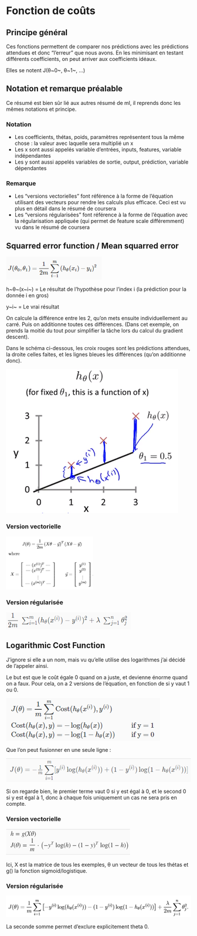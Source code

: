 # Fonction de coûts

## Principe général

Ces fonctions permettent de comparer nos prédictions avec les prédictions attendues et donc “l’erreur” que nous avons. En les minimisant en testant différents coefficients, on peut arriver aux coefficients idéaux.

Elles se notent J\(θ~0~, θ~1~, ...\)

## Notation et remarque préalable

Ce résumé est bien sûr lié aux autres résumé de ml, il reprends donc les mêmes notations et principe.

### Notation

* Les coefficients, thétas, poids, paramètres représentent tous la même chose : la valeur avec laquelle sera multiplié un x
* Les x sont aussi appelés variable d’entrées, inputs, features, variable indépendantes
* Les y sont aussi appelés variables de sortie, output, prédiction, variable dépendantes

### Remarque

* Les “versions vectorielles” font référence à la forme de l’équation utilisant des vecteurs pour rendre les calculs plus efficace. Ceci est vu plus en détail dans le résumé de coursera
* Les “versions régularisées” font référence à la forme de l’équation avec la régularisation appliquée \(qui permet de feature scale différemment\) vu dans le résumé de coursera

## Squarred error function / Mean squarred error

![](../../.gitbook/assets/squarred_error.png)

h~θ~\(x~i~\) = Le résultat de l’hypothèse pour l’index i \(la prédiction pour la donnée i en gros\)

y~i~ = Le vrai résultat

On calcule la différence entre les 2, qu’on mets ensuite individuellement au carré. Puis on additionne toutes ces différences. \(Dans cet exemple, on prends la moitié du tout pour simplifier la tâche lors du calcul du gradient descent\).

Dans le schéma ci-dessous, les croix rouges sont les prédictions attendues, la droite celles faites, et les lignes bleues les différences \(qu’on additionne donc\).

![](../../.gitbook/assets/squarred_error_2.png)

### Version vectorielle

![](../../.gitbook/assets/vectorielle.png)

### Version régularisée

![](../../.gitbook/assets/regularisee%20%281%29.png)

## Logarithmic Cost Function

J’ignore si elle a un nom, mais vu qu’elle utilise des logarithmes j’ai décidé de l’appeler ainsi.

Le but est que le coût égale 0 quand on a juste, et devienne énorme quand on a faux. Pour cela, on a 2 versions de l’équation, en fonction de si y vaut 1 ou 0.

![](../../.gitbook/assets/logarithmic_cost_function.png)

Que l’on peut fusionner en une seule ligne :

![](../../.gitbook/assets/logarithmic_cost_function_2.png)

Si on regarde bien, le premier terme vaut 0 si y est égal à 0, et le second 0 si y est égal à 1, donc à chaque fois uniquement un cas ne sera pris en compte.

### Version vectorielle

![](../../.gitbook/assets/vectorielle_2.png)

Ici, X est la matrice de tous les exemples, θ un vecteur de tous les thétas et g\(\) la fonction sigmoid/logistique.

### Version régularisée

![](../../.gitbook/assets/regularisee_2.png)

La seconde somme permet d’exclure explicitement theta 0.


